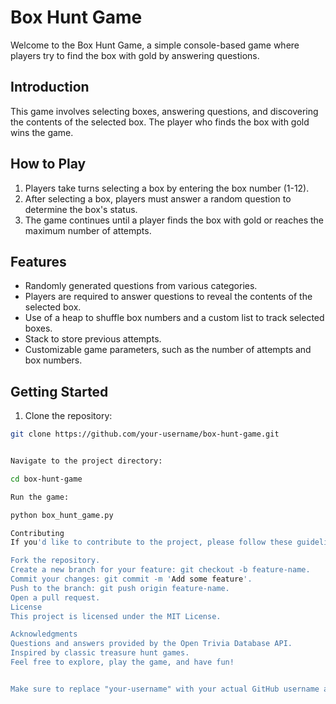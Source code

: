 # Box Hunt Game

Welcome to the Box Hunt Game, a simple console-based game where players try to find the box with gold by answering questions.

## Introduction

This game involves selecting boxes, answering questions, and discovering the contents of the selected box. The player who finds the box with gold wins the game.

## How to Play

1. Players take turns selecting a box by entering the box number (1-12).
2. After selecting a box, players must answer a random question to determine the box's status.
3. The game continues until a player finds the box with gold or reaches the maximum number of attempts.

## Features

- Randomly generated questions from various categories.
- Players are required to answer questions to reveal the contents of the selected box.
- Use of a heap to shuffle box numbers and a custom list to track selected boxes.
- Stack to store previous attempts.
- Customizable game parameters, such as the number of attempts and box numbers.

## Getting Started

1. Clone the repository:

```bash
git clone https://github.com/your-username/box-hunt-game.git


Navigate to the project directory:

cd box-hunt-game

Run the game:

python box_hunt_game.py

Contributing
If you'd like to contribute to the project, please follow these guidelines:

Fork the repository.
Create a new branch for your feature: git checkout -b feature-name.
Commit your changes: git commit -m 'Add some feature'.
Push to the branch: git push origin feature-name.
Open a pull request.
License
This project is licensed under the MIT License.

Acknowledgments
Questions and answers provided by the Open Trivia Database API.
Inspired by classic treasure hunt games.
Feel free to explore, play the game, and have fun!


Make sure to replace "your-username" with your actual GitHub username and adjust any other details based on your project's specifics.

